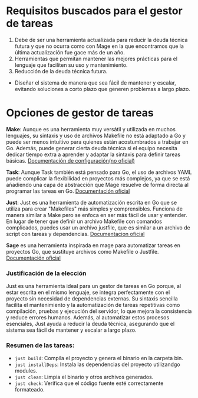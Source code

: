 # Requisitos buscados para el gestor de tareas
1. Debe de ser una herramienta actualizada para reducir la deuda técnica futura y que no ocurra como con Mage en la que encontramos que la última actualización fue gace más de un año.
2. Herramientas que permitan mantener las mejores prácticas para el lenguaje que faciliten su uso y mantenimiento.
3. Reducción de la deuda técnica futura.
- Diseñar el sistema de manera que sea fácil de mantener y escalar, evitando soluciones a corto plazo que generen problemas a largo plazo.

# Opciones de gestor de tareas

**Make**: Aunque es una herramienta muy versátil y utilizada en muchos lenguajes, su sintaxis y uso de archivos Makefile no está adaptado a Go y puede ser menos intuitivo para quienes están acostumbrados a trabajar en Go. Además, puede generar cierta deuda técnica si el equipo necesita dedicar tiempo extra a aprender y adaptar la sintaxis para definir tareas básicas.
[Documentación de configuración(no oficial)](https://earthly.dev/blog/golang-makefile/)

**Task**: Aunque Task también está pensado para Go, el uso de archivos YAML puede complicar la flexibilidad en proyectos más complejos, ya que se está añadiendo una capa de abstracción que Mage resuelve de forma directa al programar las tareas en Go.
[Documentación oficial](https://taskfile.dev/)

**Just**: Just es una herramienta de automatización escrita en Go que se utiliza para crear "Makefiles" más simples y comprensibles. Funciona de manera similar a Make pero se enfoca en ser más fácil de usar y entender. En lugar de tener que definir un archivo Makefile con comandos complicados, puedes usar un archivo justfile, que es similar a un archivo de script con tareas y dependencias.
[Documentacion oficial](https://github.com/casey/just)

**Sage** es una herramienta inspirada en mage para automatizar tareas en proyectos Go, que sustituye archivos como Makefile o Justfile.
[Documentación oficial](https://github.com/einride/sage)


### Justificación de la elección
Just es una herramienta ideal para un gestor de tareas en Go porque, al estar escrita en el mismo lenguaje, se integra perfectamente con el proyecto sin necesidad de dependencias externas. Su sintaxis sencilla facilita el mantenimiento y la automatización de tareas repetitivas como compilación, pruebas y ejecución del servidor, lo que mejora la consistencia y reduce errores humanos. Además, al automatizar estos procesos esenciales, Just ayuda a reducir la deuda técnica, asegurando que el sistema sea fácil de mantener y escalar a largo plazo.

### Resumen de las tareas:
- `just build`: Compila el proyecto y genera el binario en la carpeta bin.
- `just installDeps`: Instala las dependencias del proyecto utilizandgo modules.
- `just clean`: Limpia el binario y otros archivos generados.
- `just check`: Verifica que el código fuente esté correctamente formateado.